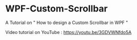 # WPF-Custom-Scrollbar

A Tutorial on " How to design a Custom Scrollbar in WPF "

Video tutorial on YouTube : https://youtu.be/3GDVWNfdo5A 

